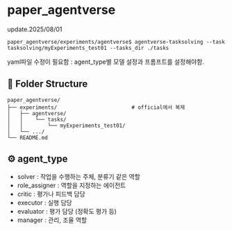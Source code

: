 # paper_agentverse
update.2025/08/01   
```
paper_agentverse/experiments/agentverse$ agentverse-tasksolving --task tasksolving/myExperiments_test01 --tasks_dir ./tasks
```
yaml파일 수정이 필요함 : agent_type별 모델 설정과 프롬프트를 설정해야함.

## 📁 Folder Structure
```
paper_agentverse/
├── experiments/                        # official에서 복제
│   ├── agentverse/
│   │    └── tasks/
│   │        └── myExperiments_test01/
│   └── .../               
└── README.md
```

## ⚙️ agent_type
- solver : 작업을 수행하는 주체, 분류기 같은 역할
- role_assigner : 역할을 지정하는 에이전트
- critic : 평가나 피드백 담당
- executor : 실행 담당
- evaluator : 평가 담당 (정확도 평가 등)
- manager : 관리, 조율 역할